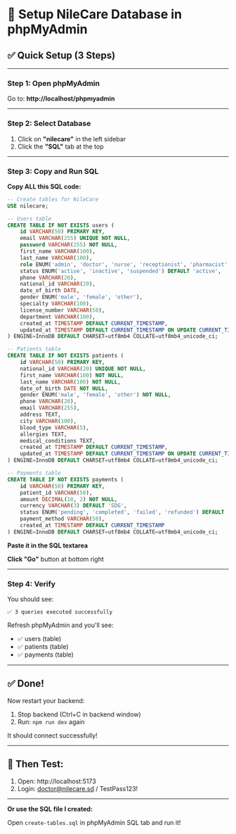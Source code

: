 # 🔧 **Setup NileCare Database in phpMyAdmin**

## ✅ **Quick Setup (3 Steps)**

---

### **Step 1: Open phpMyAdmin**

Go to: **http://localhost/phpmyadmin**

---

### **Step 2: Select Database**

1. Click on **"nilecare"** in the left sidebar
2. Click the **"SQL"** tab at the top

---

### **Step 3: Copy and Run SQL**

**Copy ALL this SQL code:**

```sql
-- Create tables for NileCare
USE nilecare;

-- Users table
CREATE TABLE IF NOT EXISTS users (
    id VARCHAR(50) PRIMARY KEY,
    email VARCHAR(255) UNIQUE NOT NULL,
    password VARCHAR(255) NOT NULL,
    first_name VARCHAR(100),
    last_name VARCHAR(100),
    role ENUM('admin', 'doctor', 'nurse', 'receptionist', 'pharmacist', 'lab_technician', 'billing_clerk', 'facility_manager', 'it_support') NOT NULL,
    status ENUM('active', 'inactive', 'suspended') DEFAULT 'active',
    phone VARCHAR(20),
    national_id VARCHAR(20),
    date_of_birth DATE,
    gender ENUM('male', 'female', 'other'),
    specialty VARCHAR(100),
    license_number VARCHAR(50),
    department VARCHAR(100),
    created_at TIMESTAMP DEFAULT CURRENT_TIMESTAMP,
    updated_at TIMESTAMP DEFAULT CURRENT_TIMESTAMP ON UPDATE CURRENT_TIMESTAMP
) ENGINE=InnoDB DEFAULT CHARSET=utf8mb4 COLLATE=utf8mb4_unicode_ci;

-- Patients table
CREATE TABLE IF NOT EXISTS patients (
    id VARCHAR(50) PRIMARY KEY,
    national_id VARCHAR(20) UNIQUE NOT NULL,
    first_name VARCHAR(100) NOT NULL,
    last_name VARCHAR(100) NOT NULL,
    date_of_birth DATE NOT NULL,
    gender ENUM('male', 'female', 'other') NOT NULL,
    phone VARCHAR(20),
    email VARCHAR(255),
    address TEXT,
    city VARCHAR(100),
    blood_type VARCHAR(5),
    allergies TEXT,
    medical_conditions TEXT,
    created_at TIMESTAMP DEFAULT CURRENT_TIMESTAMP,
    updated_at TIMESTAMP DEFAULT CURRENT_TIMESTAMP ON UPDATE CURRENT_TIMESTAMP
) ENGINE=InnoDB DEFAULT CHARSET=utf8mb4 COLLATE=utf8mb4_unicode_ci;

-- Payments table
CREATE TABLE IF NOT EXISTS payments (
    id VARCHAR(50) PRIMARY KEY,
    patient_id VARCHAR(50),
    amount DECIMAL(10, 2) NOT NULL,
    currency VARCHAR(3) DEFAULT 'SDG',
    status ENUM('pending', 'completed', 'failed', 'refunded') DEFAULT 'pending',
    payment_method VARCHAR(50),
    created_at TIMESTAMP DEFAULT CURRENT_TIMESTAMP
) ENGINE=InnoDB DEFAULT CHARSET=utf8mb4 COLLATE=utf8mb4_unicode_ci;
```

**Paste it in the SQL textarea**

**Click "Go"** button at bottom right

---

### **Step 4: Verify**

You should see:
```
✅ 3 queries executed successfully
```

Refresh phpMyAdmin and you'll see:
- ✅ users (table)
- ✅ patients (table)
- ✅ payments (table)

---

## ✅ **Done!**

Now restart your backend:
1. Stop backend (Ctrl+C in backend window)
2. Run: `npm run dev` again

It should connect successfully!

---

## 🎯 **Then Test:**

1. Open: http://localhost:5173
2. Login: doctor@nilecare.sd / TestPass123!

---

**Or use the SQL file I created:**

Open `create-tables.sql` in phpMyAdmin SQL tab and run it!


